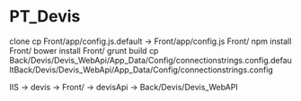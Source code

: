# PT_Devis
clone
cp Front/app/config.js.default -> Front/app/config.js
Front/ npm install
Front/ bower install
Front/ grunt build
cp Back/Devis/Devis_WebApi/App_Data/Config/connectionstrings.config.defaultBack/Devis/Devis_WebApi/App_Data/Config/connectionstrings.config

IIS -> devis -> Front/
-> devisApi -> Back/Devis/Devis_WebAPI
